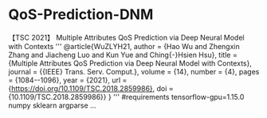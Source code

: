 # QoS-Prediction-DNM
【TSC 2021】 Multiple Attributes QoS Prediction via Deep Neural Model with Contexts
'''
@article{WuZLYH21,
  author       = {Hao Wu and
                  Zhengxin Zhang and
                  Jiacheng Luo and
                  Kun Yue and
                  Ching{-}Hsien Hsu},
  title        = {Multiple Attributes QoS Prediction via Deep Neural Model with Contexts},
  journal      = {{IEEE} Trans. Serv. Comput.},
  volume       = {14},
  number       = {4},
  pages        = {1084--1096},
  year         = {2021},
  url          = {https://doi.org/10.1109/TSC.2018.2859986},
  doi          = {10.1109/TSC.2018.2859986}}
}
'''
#requirements
tensorflow-gpu=1.15.0
numpy
sklearn
argparse
...


